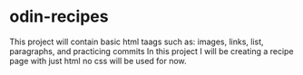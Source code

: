 # odin-recipes
This project will contain basic html taags such as: images, links, list, paragraphs, and practicing commits
In this project I will be creating a recipe page with just html no css will be used for now.